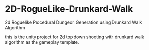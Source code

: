 # 2D-RogueLike-Drunkard-Walk
2d Roguelike Procedural Dungeon Generation using Drunkard Walk Algorithm

this is the unity project for 2d top down shooting with drunkard walk algorithm as the gameplay template.
